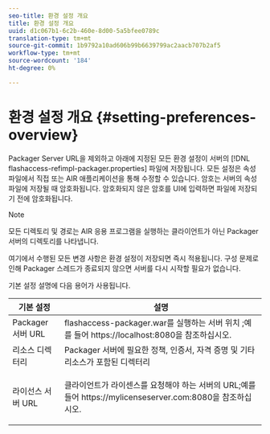 ```yaml
---
seo-title: 환경 설정 개요
title: 환경 설정 개요
uuid: d1c067b1-6c2b-460e-8d00-5a5bfee0789c
translation-type: tm+mt
source-git-commit: 1b9792a10ad606b99b6639799ac2aacb707b2af5
workflow-type: tm+mt
source-wordcount: '184'
ht-degree: 0%

---
```



# 환경 설정 개요 {#setting-preferences-overview}

Packager Server URL을 제외하고 아래에 지정된 모든 환경 설정이 서버의 [!DNL flashaccess-refimpl-packager.properties] 파일에 저장됩니다. 모든 설정은 속성 파일에서 직접 또는 AIR 애플리케이션을 통해 수정할 수 있습니다. 암호는 서버의 속성 파일에 저장될 때 암호화됩니다. 암호화되지 않은 암호를 UI에 입력하면 파일에 저장되기 전에 암호화됩니다.

>[!NOTE]
>
>모든 디렉토리 및 경로는 AIR 응용 프로그램을 실행하는 클라이언트가 아닌 Packager 서버의 디렉토리를 나타냅니다.

여기에서 수행된 모든 변경 사항은 환경 설정이 저장되면 즉시 적용됩니다. 구성 문제로 인해 Packager 스레드가 종료되지 않으면 서버를 다시 시작할 필요가 없습니다.

기본 설정 설명에 다음 용어가 사용됩니다.

<table frame="all" colsep="1" rowsep="1" class="+ topic/table adobe-d/table " id="table_tj5_hcz_n4"> 
 <thead class="- topic/thead "> 
  <tr rowsep="1" class="- topic/row "> 
   <th colname="1" class="- topic/entry entry"> 기본 설정 </th> 
   <th colname="2" class="- topic/entry entry"> 설명 </th> 
  </tr> 
 </thead>
 <tbody class="- topic/tbody "> 
  <tr rowsep="1" class="- topic/row "> 
   <td colname="1" class="- topic/entry "> Packager 서버 URL </td> 
   <td colname="2" class="- topic/entry "> flashaccess-packager.war를 실행하는 서버 <span class="filepath"> 위치 </span>;예를 들어 https://localhost:8080을 <span class="filepath"> 참조하십시오. </span> </td> 
  </tr> 
  <tr rowsep="1" class="- topic/row "> 
   <td colname="1" class="- topic/entry "> 리소스 디렉터리 </td> 
   <td colname="2" class="- topic/entry "> Packager 서버에 필요한 정책, 인증서, 자격 증명 및 기타 리소스가 포함된 디렉터리 </td> 
  </tr> 
  <tr rowsep="0" class="- topic/row "> 
   <td colname="1" class="- topic/entry "> 라이선스 서버 URL </td> 
   <td colname="2" class="- topic/entry "> <p class="- topic/p ">클라이언트가 라이센스를 요청해야 하는 서버의 URL;예를 들어 https://mylicenseserver.com:8080을 <span class="filepath"> 참조하십시오. </span> </p> </td> 
  </tr> 
 </tbody> 
</table>

